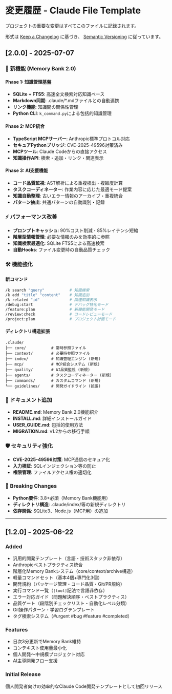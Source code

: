 # 変更履歴 - Claude File Template

プロジェクトの重要な変更はすべてこのファイルに記録されます。

形式は [Keep a Changelog](https://keepachangelog.com/en/1.0.0/) に基づき、
[Semantic Versioning](https://semver.org/spec/v2.0.0.html) に従っています。

## [2.0.0] - 2025-07-07

### 🚀 新機能 (Memory Bank 2.0)

#### Phase 1: 知識管理基盤
- **SQLite + FTS5**: 高速全文検索対応知識ベース
- **Markdown同期**: .claude/*.mdファイルとの自動連携
- **リンク機能**: 知識間の関係性管理
- **Python CLI**: `k_command.py`による包括的知識管理

#### Phase 2: MCP統合
- **TypeScript MCPサーバー**: Anthropic標準プロトコル対応
- **セキュアPythonブリッジ**: CVE-2025-49596対策済み
- **MCPツール**: Claude Codeからの直接アクセス
- **知識操作API**: 検索・追加・リンク・関連表示

#### Phase 3: AI支援機能
- **コード品質監視**: AST解析による重複検出・複雑度計算
- **タスクコーディネーター**: 作業内容に応じた最適モード提案
- **知識自動整理**: 古いエラー情報のアーカイブ・重複統合
- **パターン抽出**: 共通パターンの自動識別・記録

### ⚡ パフォーマンス改善
- **プロンプトキャッシュ**: 90%コスト削減・85%レイテンシ短縮
- **階層型情報管理**: 必要な情報のみを効率的に参照
- **知識検索最適化**: SQLite FTS5による高速検索
- **自動Hooks**: ファイル変更時の自動品質チェック

### 🛠️ 機能強化

#### 新コマンド
```bash
/k search "query"           # 知識検索
/k add "title" "content"    # 知識追加
/k related "id"             # 関連知識表示
/debug:start                # デバッグ特化モード
/feature:plan               # 新機能開発モード
/review:check               # コードレビューモード
/project:plan               # プロジェクト計画モード
```

#### ディレクトリ構造拡張
```
.claude/
├── core/           # 常時参照ファイル
├── context/        # 必要時参照ファイル
├── index/          # 知識管理エンジン (新規)
├── mcp/            # MCP統合システム (新規)
├── quality/        # AI品質監視 (新規)
├── agents/         # タスクコーディネーター (新規)
├── commands/       # カスタムコマンド (新規)
└── guidelines/     # 開発ガイドライン (拡張)
```

### 📝 ドキュメント追加
- **README.md**: Memory Bank 2.0機能紹介
- **INSTALL.md**: 詳細インストールガイド
- **USER_GUIDE.md**: 包括的使用方法
- **MIGRATION.md**: v1.2からの移行手順

### 🛡️ セキュリティ強化
- **CVE-2025-49596対策**: MCP通信のセキュア化
- **入力検証**: SQLインジェクション等の防止
- **権限管理**: ファイルアクセス権の適切化

### 🔄 Breaking Changes
- **Python要件**: 3.8+必須（Memory Bank機能用）
- **ディレクトリ構造**: .claude/index/等の新規ディレクトリ
- **依存関係**: SQLite3、Node.js（MCP用）の追加

---

## [1.2.0] - 2025-06-22

### Added
- 汎用的開発テンプレート（言語・技術スタック非依存）
- Anthropicベストプラクティス統合
- 階層化Memory Bankシステム（core/context/archive構造）
- 軽量コマンドセット（基本4個+専門化3個）
- 開発規約（パッケージ管理・コード品質・Git/PR規約）
- 実行コマンド一覧（`[tool]`記法で言語非依存）
- エラー対応ガイド（問題解決順序・ベストプラクティス）
- 品質ゲート（段階別チェックリスト・自動化レベル分類）
- Git操作パターン・学習ログテンプレート
- タグ検索システム（#urgent #bug #feature #completed）

### Features
- 日次3分更新でMemory Bank維持
- コンテキスト使用量最小化
- 個人開発〜中規模プロジェクト対応
- AI主導開発フロー支援

### Initial Release
個人開発者向けの効率的なClaude Code開発テンプレートとして初回リリース